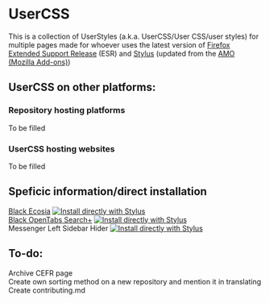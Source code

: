 # UserCSS
This is a collection of UserStyles (a.k.a. UserCSS/User CSS/user styles) for multiple pages made for whoever uses the latest version of [Firefox Extended Support Release](http:/ozilla.org/en-GB/firefox/all/#product-desktop-esr) (ESR) and [Stylus](http:addons.mozilla.org/en-GB/firefox/addon/styl-us/) (updated from the [AMO (Mozilla Add-ons)](http:addons.mozilla.org/en-GB/firefox/))

## UserCSS on other platforms:
### Repository hosting platforms
To be filled
### UserCSS hosting websites
To be filled
## Speficic information/direct installation
[Black Ecosia](http:github.com/Gersonzao/UserCSS/tree/main/Ecosia.css.elements) [![Install directly with Stylus](http://img.shields.io/badge/Install%20directly%20with-Stylus-00adad.svg)](http:raw.githubusercontent.com/Gersonzao/UserCSS/main/Ecosia.user.css)<br>
[Black OpenTabs Search+](http://github.com/Gersonzao/UserCSS/tree/main/OpenTabs%20Search%2B.elements) [![Install directly with Stylus](http://img.shields.io/badge/Install%20directly%20with-Stylus-00adad.svg)](http:raw.githubusercontent.com/Gersonzao/UserCSS/main/OpenTabs%20Search%2B.user.css)<br>
Messenger Left Sidebar Hider [![Install directly with Stylus](http://img.shields.io/badge/Install%20directly%20with-Stylus-00adad.svg)](http:raw.githubusercontent.com/Gersonzao/UserCSS/main/OpenTabs%20Search%2B.user.css)<br>

## To-do:
Archive CEFR page<br>
Create own sorting method on a new repository and mention it in translating<br>
Create contributing.md
